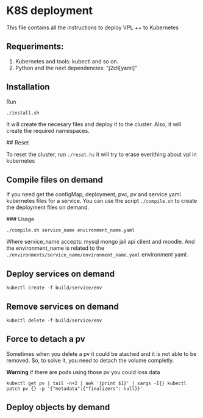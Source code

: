 # K8S deployment

This file contains all the instructions to deploy VPL ++ to Kubernetes

## Requeriments:

1. Kubernetes and tools: kubectl and so on.
2. Python and the next dependencies:  "j2cli[yaml]"

## Installation

Run 

`./install.sh`

It will create the necesary files and deploy it to the cluster. Also, it will create the required namespaces.

## Reset

To reset the cluster, run `./reset.hs` it will try to erase everithing about vpl in kubernetes

## Compile files on demand

If you need get the configMap, deployment, pvc, pv and service yaml kubernetes files for a service. You can use the script `./compile.sh` to create the deployment files on demand.


### Usage

`./compile.sh service_name environment_name.yaml`

Where service_name accepts: mysql mongo jail api client and moodle. And the environment_name is related to the `./environments/service_name/environment_name.yaml` environment yaml.



## Deploy services on demand

`kubectl create -f build/service/env`

## Remove services on demand

`kubectl delete -f build/service/env`

## Force to detach a pv

Sometimes when you delete a pv it could be atached and it is not able to be removed. So, to solve it, you need to detach the volume completly. 

**Warning** if there are pods using those pv you could loss data

`kubectl get pv | tail -n+2 | awk '{print $1}' | xargs -I{} kubectl patch pv {} -p '{"metadata":{"finalizers": null}}'`


## Deploy objects by demand 